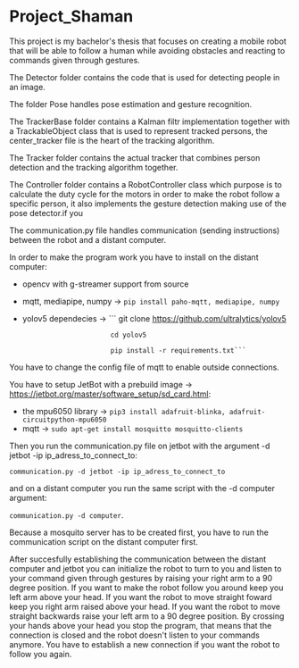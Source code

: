 # Project_Shaman
This project is my bachelor's thesis that focuses on creating a mobile robot that will be able to follow a human while avoiding obstacles and reacting to commands given through gestures.

The Detector folder contains the code that is used for detecting people in an image.

The folder Pose handles pose estimation and gesture recognition.

The TrackerBase folder contains a Kalman filtr implementation together with a TrackableObject class that is used to represent tracked persons, the center_tracker file is the heart of the tracking algorithm.

The Tracker folder contains the actual tracker that combines person detection and the tracking algorithm together.

The Controller folder contains a RobotController class which purpose is to calculate the duty cycle for the motors in order to make the robot follow a specific person, it also implements the gesture detection making use of the pose detector.if you 

The communication.py file handles communication (sending instructions) between the robot and a distant computer.

In order to make the program work you have to install on the distant computer:
* opencv with g-streamer support from source
* mqtt, mediapipe, numpy -> ```pip install paho-mqtt, mediapipe, numpy```
* yolov5 dependecies -> ``` git clone https://github.com/ultralytics/yolov5

                            cd yolov5
                            
                            pip install -r requirements.txt```
                            
 You have to change the config file of mqtt to enable outside connections.
                            
You have to setup JetBot with a prebuild image -> https://jetbot.org/master/software_setup/sd_card.html:
* the mpu6050 library -> ```pip3 install adafruit-blinka, adafruit-circuitpython-mpu6050```
* mqtt -> ```sudo apt-get install mosquitto mosquitto-clients``` 
 
Then you run the communication.py file on jetbot with the argument -d jetbot -ip ip_adress_to_connect_to: 

```communication.py -d jetbot -ip ip_adress_to_connect_to``` 

and on a distant computer you run the same script with the -d computer argument: 

```communication.py -d computer```.

Because a mosquito server has to be created first, you have to run the communication script on the distant computer first.

After succesfully establishing the communication between the distant computer and jetbot you can initialize the robot to turn to you and listen to your command given through gestures by raising your right arm to a 90 degree position. If you want to make the robot follow you around keep you left arm above your head. If you want the robot to move straight foward keep you right arm raised above your head. If you want the robot to move straight backwards raise your left arm to a 90 degree position. By crossing your hands above your head you stop the program, that means that the connection is closed and the robot doesn't listen to your commands anymore. You have to establish a new connection  if you want the robot to follow you again.
